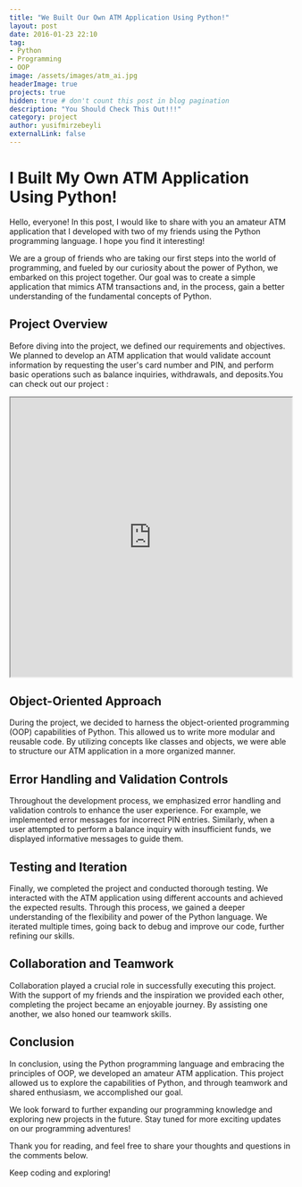 ```yaml
---
title: "We Built Our Own ATM Application Using Python!"
layout: post
date: 2016-01-23 22:10
tag: 
- Python
- Programming
- OOP
image: /assets/images/atm_ai.jpg
headerImage: true
projects: true
hidden: true # don't count this post in blog pagination
description: "You Should Check This Out!!!"
category: project
author: yusifmirzebeyli
externalLink: false
---
```


# I Built My Own ATM Application Using Python!

Hello, everyone! In this post, I would like to share with you an amateur ATM application that I developed with two of my friends using the Python programming language. I hope you find it interesting!

We are a group of friends who are taking our first steps into the world of programming, and fueled by our curiosity about the power of Python, we embarked on this project together. Our goal was to create a simple application that mimics ATM transactions and, in the process, gain a better understanding of the fundamental concepts of Python.

## Project Overview

Before diving into the project, we defined our requirements and objectives. We planned to develop an ATM application that would validate account information by requesting the user's card number and PIN, and perform basic operations such as balance inquiries, withdrawals, and deposits.You can check out our project :

<iframe height="500px" width="100%" src="https://replit.com/@Nearfight0/ATMOOPPython"></iframe>



## Object-Oriented Approach

During the project, we decided to harness the object-oriented programming (OOP) capabilities of Python. This allowed us to write more modular and reusable code. By utilizing concepts like classes and objects, we were able to structure our ATM application in a more organized manner.

## Error Handling and Validation Controls

Throughout the development process, we emphasized error handling and validation controls to enhance the user experience. For example, we implemented error messages for incorrect PIN entries. Similarly, when a user attempted to perform a balance inquiry with insufficient funds, we displayed informative messages to guide them.

## Testing and Iteration

Finally, we completed the project and conducted thorough testing. We interacted with the ATM application using different accounts and achieved the expected results. Through this process, we gained a deeper understanding of the flexibility and power of the Python language. We iterated multiple times, going back to debug and improve our code, further refining our skills.

## Collaboration and Teamwork

Collaboration played a crucial role in successfully executing this project. With the support of my friends and the inspiration we provided each other, completing the project became an enjoyable journey. By assisting one another, we also honed our teamwork skills.

## Conclusion

In conclusion, using the Python programming language and embracing the principles of OOP, we developed an amateur ATM application. This project allowed us to explore the capabilities of Python, and through teamwork and shared enthusiasm, we accomplished our goal.

We look forward to further expanding our programming knowledge and exploring new projects in the future. Stay tuned for more exciting updates on our programming adventures!

Thank you for reading, and feel free to share your thoughts and questions in the comments below.

Keep coding and exploring!
